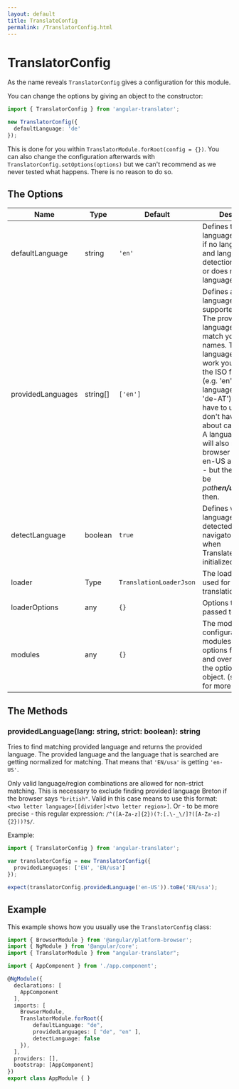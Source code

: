 ```yaml
---
layout: default
title: TranslateConfig
permalink: /TranslatorConfig.html
---
```

# TranslatorConfig

As the name reveals `TranslatorConfig` gives a configuration for this module.

You can change the options by giving an object to the constructor:
```ts
import { TranslatorConfig } from 'angular-translator';

new TranslatorConfig({
  defaultLanguage: 'de'
});
```

This is done for you within `TranslatorModule.forRoot(config = {})`. You can also change the configuration afterwards
with `TranslatorConfig.setOptions(options)` but we can't recommend as we never tested what happens. There is no reason
to do so.

## The Options

| Name                  | Type     | Default  | Description |
|-----------------------|----------|----------|-------------|
| defaultLanguage       | string   | `'en'`   | Defines the default language to be used if no language got set and language detection is disabled or does not detect a language. |
| providedLanguages     | string[] | `['en']` | Defines a list of the languages that are supported from you. The provided languages has to match your file names. To make language detection work you should use the ISO format 639-1 (e.g. 'en') or the IETF language tag (e.g. 'de-AT'). You don't have to use "-" and don't have to care about case sensitive. A language 'en/us' will also match a browser language en-US and vise versa - but the file has to be *path**en/us**extension* then. |
| detectLanguage        | boolean  | `true`   | Defines whether the language should be detected by navigator.language(s) when TranslateService got initialized or not. |
| loader                | Type     | `TranslationLoaderJson` | The loader that is used for loading translations. |
| loaderOptions         | any      | `{}`     | Options that are passed to the loader. |
| modules               | any      | `{}`     | The module configurations. The modules inherit the options from the root and overwrite with the options in this object. (see [Modules](modules.md) for more information) |

## The Methods

### providedLanguage(lang: string, strict: boolean): string

Tries to find matching provided language and returns the provided language. The provided language and the language that
is searched are getting normalized for matching. That means that `'EN/usa'` is getting `'en-US'`.

Only valid language/region combinations are allowed for non-strict matching. This is necessary to exclude finding provided language Breton if the browser says `"british"`. Valid in this case means to use this format: 
`<two letter language>[[divider]<two letter region>]`. Or - to be more precise - this regular expression: 
`/^([A-Za-z]{2})(?:[.\-_\/]?([A-Za-z]{2}))?$/`.

Example:

```ts
import { TranslatorConfig } from 'angular-translator';

var translatorConfig = new TranslatorConfig({
  providedLanguages: ['EN', 'EN/usa']
});

expect(translatorConfig.providedLanguage('en-US')).toBe('EN/usa');
```

## Example

This example shows how you usually use the `TranslatorConfig` class:

```ts
import { BrowserModule } from '@angular/platform-browser';
import { NgModule } from '@angular/core';
import { TranslatorModule } from "angular-translator";

import { AppComponent } from './app.component';

@NgModule({
  declarations: [
    AppComponent
  ],
  imports: [
    BrowserModule,
    TranslatorModule.forRoot({
        defaultLanguage: "de",
        providedLanguages: [ "de", "en" ],
        detectLanguage: false
    }),
  ],
  providers: [],
  bootstrap: [AppComponent]
})
export class AppModule { }
```
